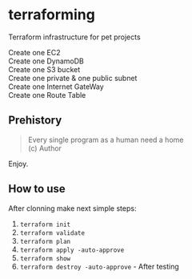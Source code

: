 # terraforming
Terraform infrastructure for pet projects

Create one EC2  
Create one DynamoDB  
Create one S3 bucket  
Create one private & one public subnet  
Create one Internet GateWay  
Create one Route Table  

## Prehistory

> Every single program as a human need a home  
> (c) Author

Enjoy.

## How to use

After clonning make next simple steps:

1) `terraform init`
2) `terraform validate`
3) `terraform plan`
4) `terraform apply -auto-approve`
5) `terraform show`
6) `terraform destroy -auto-approve` - After testing
